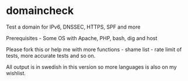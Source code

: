 # domaincheck
Test a domain for IPv6, DNSSEC, HTTPS, SPF and more

Prerequisites - Some OS with Apache, PHP, bash, dig and host

Please fork this or help me with more functions - shame list - rate limit of tests, more accurate tests and so on.

All output is in swedish in this version so more languages is also on my wishlist.
